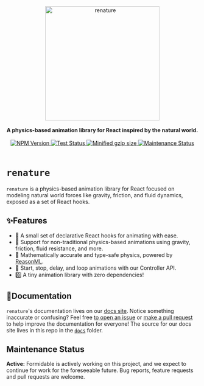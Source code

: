 <div align="center">
  <img width="300" alt="renature" src="https://raw.githubusercontent.com/FormidableLabs/renature/master/docs/src/static/pngs/badge_renature@2x.png" />

  <br />
  <br />

  <strong>
    A physics-based animation library for React inspired by the natural world.
  </strong>

  <br />
  <br />
  <a href="https://npmjs.com/package/renature">
    <img alt="NPM Version" src="https://img.shields.io/npm/v/renature.svg" />
  </a>
  <a href="https://travis-ci.com/FormidableLabs/renature">
    <img alt="Test Status" src="https://api.travis-ci.com/FormidableLabs/renature.svg?branch=master" />
  </a>
  <a href="https://bundlephobia.com/result?p=renature">
    <img alt="Minified gzip size" src="https://img.shields.io/bundlephobia/minzip/renature.svg?label=gzip%20size" />
  </a>
  <a href="https://github.com/FormidableLabs/renature#maintenance-status">
    <img alt="Maintenance Status" src="https://img.shields.io/badge/maintenance-active-green.svg" />
  </a>

  <br />
  <br />
</div>

# `renature`

`renature` is a physics-based animation library for React focused on modeling natural world forces like gravity, friction, and fluid dynamics, exposed as a set of React hooks.

## ✨Features

- 🎣 A small set of declarative React hooks for animating with ease.
- 🌌 Support for non-traditional physics-based animations using gravity, friction, fluid resistance, and more.
- 🧮 Mathematically accurate and type-safe physics, powered by [ReasonML](https://reasonml.github.io/).
- 🔁 Start, stop, delay, and loop animations with our Controller API.
- 0️⃣ A tiny animation library with zero dependencies!

## 📃Documentation

`renature`'s documentation lives on our [docs site](https://formidable.com/open-source/renature/). Notice something inaccurate or confusing? Feel free [to open an issue](https://github.com/FormidableLabs/renature/issues) or [make a pull request](https://github.com/FormidableLabs/renature/pulls) to help improve the documentation for everyone! The source for our docs site lives in this repo in the [`docs`](/docs/README.md) folder.

## Maintenance Status

**Active:** Formidable is actively working on this project, and we expect to continue for work for the foreseeable future. Bug reports, feature requests and pull requests are welcome.
